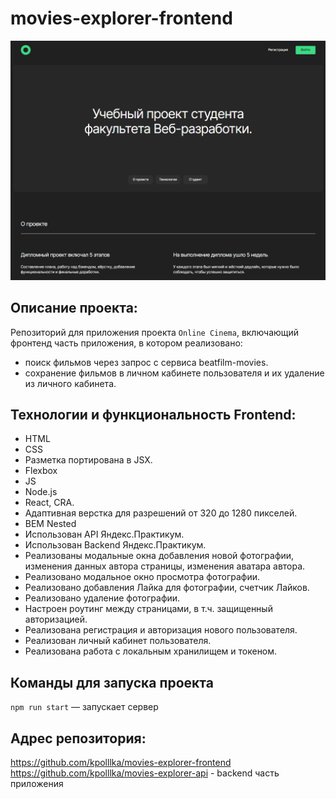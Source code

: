 # movies-explorer-frontend
![Getting Started](./src/images/image_for_readme.png)

## Описание проекта:
Репозиторий для приложения проекта `Online Cinema`, включающий фронтенд часть приложения, в котором реализовано:
- поиск фильмов через запрос с сервиса beatfilm-movies.
- сохранение фильмов в личном кабинете пользователя и их удаление из личного кабинета.

## Технологии и функциональность Frontend:
* HTML
* CSS
* Разметка портирована в JSX.
* Flexbox
* JS
* Node.js
* React, CRA.
* Адаптивная верстка для разрешений от 320 до 1280 пикселей.
* BEM Nested
* Использован API Яндекс.Практикум.
* Использован Backend Яндекс.Практикум.
* Реализованы модальные окна добавления новой фотографии, изменения данных автора страницы, изменения аватара автора.
* Реализовано модальное окно просмотра фотографии.
* Реализовано добавления Лайка для фотографии, счетчик Лайков.
* Реализовано удаление фотографии.
* Настроен роутинг между страницами, в т.ч. защищенный авторизацией.
* Реализована регистрация и авторизация нового пользователя.
* Реализован личный кабинет пользователя.
* Реализована работа с локальным хранилищем и токеном.

## Команды для запуска проекта
`npm run start` — запускает сервер

## Адрес репозитория:
https://github.com/kpolllka/movies-explorer-frontend   
https://github.com/kpolllka/movies-explorer-api - backend часть приложения